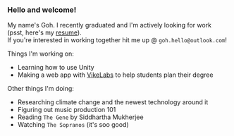 ### Hello and welcome!

My name's Goh. I recently graduated and I'm actively looking for work (psst, here's my [resume](https://gohsato.github.io/assets/Goh_Sato_Resume.pdf)).  
If you're interested in working together hit me up @ `goh.hello@outlook.com`!

Things I'm working on:
- Learning how to use Unity
- Making a web app with  [VikeLabs](https://github.com/VikeLabs) to help students plan their degree

Other things I'm doing:
- Researching climate change and the newest technology around it
- Figuring out music production 101
- Reading `The Gene` by Siddhartha Mukherjee
- Watching `The Sopranos` (it's soo good)



<!--
**Gohsato/gohsato** is a ✨ _special_ ✨ repository because its `README.md` (this file) appears on your GitHub profile.

Here are some ideas to get you started:

- 🔭 I’m currently working on ...
- 🌱 I’m currently learning ...
- 👯 I’m looking to collaborate on ...
- 🤔 I’m looking for help with ...
- 💬 Ask me about ...
- 📫 How to reach me: ...
- 😄 Pronouns: ...
- ⚡ Fun fact: ...
-->
